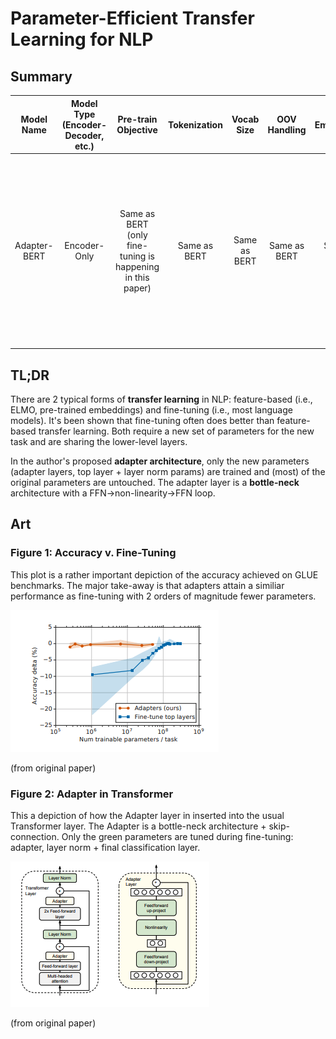 # Parameter-Efficient Transfer Learning for NLP

## Summary

| Model Name| Model Type (Encoder-Decoder, etc.)   | Pre-train Objective |  Tokenization  | Vocab Size | OOV Handling | Embeddings | Attention | Activations | Parameters | Training| Pre-Train Data | Batch Size |
|   :----: |   :----:   |     :----:   |    :----:   |  :----:   |  :----: |   :----:  |    :----: |    :----:   |    :----:   |:----:   |:----:  |:----:   |
| Adapter-BERT | Encoder-Only | Same as BERT (only fine-tuning is happening in this paper) | Same as BERT | Same as BERT | Same as BERT | Same as BERT | Same as BERT | Same as BERT | pre-trained BERT + Adapter Layers | Fine-tuning procedure: ADAM with LR increased during first 10%, followed by decaying to 0 during last 90%. LR is swept ans well as adapter size. |Same as BERT | Batch size = 32 |


## TL;DR

There are 2 typical forms of **transfer learning** in NLP: feature-based (i.e., ELMO, pre-trained embeddings) and fine-tuning (i.e., most language models). It's been shown that fine-tuning often does better than feature-based transfer learning. Both require a new set of parameters for the new task and are sharing the lower-level layers.

In the author's proposed **adapter architecture**, only the new parameters (adapter layers, top layer + layer norm params) are trained and (most) of the original parameters are untouched. The adapter layer is a **bottle-neck** architecture with a FFN->non-linearity->FFN loop. 

## Art

### Figure 1: Accuracy v. Fine-Tuning
This plot is a rather important depiction of the accuracy achieved on GLUE benchmarks. The major take-away is that adapters attain a similiar performance as fine-tuning with 2 orders of magnitude fewer parameters.

![figure 1](../assets/adapter_bert_fig1.png)

(from original paper)

### Figure 2: Adapter in Transformer
This a depiction of how the Adapter layer in inserted into the usual Transformer layer. The Adapter is a bottle-neck architecture + skip-connection. Only the green parameters are tuned during fine-tuning: adapter, layer norm + final classification layer.

![figure 2](../assets/adapter_bert_fig2.png)

(from original paper)
